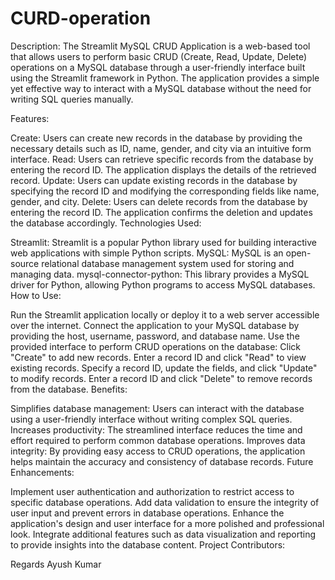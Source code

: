 # CURD-operation
Description:
The Streamlit MySQL CRUD Application is a web-based tool that allows users to perform basic CRUD (Create, Read, Update, Delete) operations on a MySQL database through a user-friendly interface built using the Streamlit framework in Python. The application provides a simple yet effective way to interact with a MySQL database without the need for writing SQL queries manually.

Features:

Create: Users can create new records in the database by providing the necessary details such as ID, name, gender, and city via an intuitive form interface.
Read: Users can retrieve specific records from the database by entering the record ID. The application displays the details of the retrieved record.
Update: Users can update existing records in the database by specifying the record ID and modifying the corresponding fields like name, gender, and city.
Delete: Users can delete records from the database by entering the record ID. The application confirms the deletion and updates the database accordingly.
Technologies Used:

Streamlit: Streamlit is a popular Python library used for building interactive web applications with simple Python scripts.
MySQL: MySQL is an open-source relational database management system used for storing and managing data.
mysql-connector-python: This library provides a MySQL driver for Python, allowing Python programs to access MySQL databases.
How to Use:

Run the Streamlit application locally or deploy it to a web server accessible over the internet.
Connect the application to your MySQL database by providing the host, username, password, and database name.
Use the provided interface to perform CRUD operations on the database:
Click "Create" to add new records.
Enter a record ID and click "Read" to view existing records.
Specify a record ID, update the fields, and click "Update" to modify records.
Enter a record ID and click "Delete" to remove records from the database.
Benefits:

Simplifies database management: Users can interact with the database using a user-friendly interface without writing complex SQL queries.
Increases productivity: The streamlined interface reduces the time and effort required to perform common database operations.
Improves data integrity: By providing easy access to CRUD operations, the application helps maintain the accuracy and consistency of database records.
Future Enhancements:

Implement user authentication and authorization to restrict access to specific database operations.
Add data validation to ensure the integrity of user input and prevent errors in database operations.
Enhance the application's design and user interface for a more polished and professional look.
Integrate additional features such as data visualization and reporting to provide insights into the database content.
Project Contributors:

Regards 
Ayush Kumar
